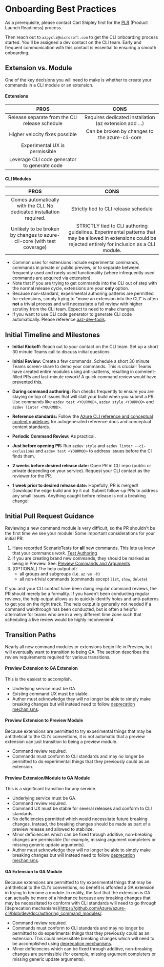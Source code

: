 Onboarding Best Practices
=========================

As a prerequisite, please contact Carl Shipley first for the [PLR](http://aka.ms/plrcriteria) (Product Launch Readiness) process.

Then reach out to `azpycli@microsoft.com` to get the CLI onboarding process started. You'll be assigned a dev contact on the CLI team. Early and frequent communication with this contact is essential to ensuring a smooth onboarding.

## Extension vs. Module

One of the key decisions you will need to make is whether to create your commands in a CLI module or an extension.

#### Extensions

|                      PROS                      |                         CONS                         |
|:----------------------------------------------:|:----------------------------------------------------:|
| Release separate from the CLI release schedule | Requires dedicated installation (az extension add …) |
| Higher velocity fixes possible                 | Can be broken by changes to the azure-cli-core       |
| Experimental UX is permissible                 |                                                      |
| Leverage CLI code generator to generate code   |                                                      |

#### CLI Modules

|                                   PROS                                  |                                                                             CONS                                                                             |
|:-----------------------------------------------------------------------:|:------------------------------------------------------------------------------------------------------------------------------------------------------------:|
| Comes automatically with the CLI. No dedicated installation required.   | Strictly tied to CLI release schedule                                                                                                                        |
| Unlikely to be broken by changes to azure-cli-core (with test coverage) | STRICTLY tied to CLI authoring guidelines. Experimental patterns that may be allowed in extensions could be rejected entirely for inclusion as a CLI module. |

- Common uses for extensions include experimental commands, commands in private or public preview, or to separate between frequently used and rarely used functionality (where infrequently used commands are acquired via extension).
- Note that if you are trying to get commands into the CLI out of step with the normal release cycle, extensions are your **only** option.
- Because non-standard, experimental authoring patterns are permitted for extensions, simply trying to "move an extension into the CLI" is often **not** a trivial process and will necessitate a full review with higher scrutiny from the CLI team. Expect to need to make changes.
- If you want to use CLI code generator to generate CLI code automatically. Please reference [aaz-dev-tools](https://github.com/Azure/aaz-dev-tools/blob/dev/README.md).

## Initial Timeline and Milestones

- **Initial Kickoff:** Reach out to your contact on the CLI team. Set up a short 30 minute Teams call to discuss initial questions.

- **Initial Review:** Create a few commands. Schedule a short 30 minute Teams screen-share to demo your commands. This is crucial! Teams have created entire modules using anti-patterns, resulting in comment-filled PRs and last-minute rework! A quick command review would have prevented this.

- **During command authoring:** Run checks frequently to ensure you are staying on top of issues that will stall your build when you submit a PR. Use commands like `azdev test <YOURMOD>`, `azdev style <YOURMOD>` and `azdev linter <YOURMOD>`.

- **Reference standards:** Follow the [Azure CLI reference and conceptual content guidelines](reference_doc_guidelines.md) for autogenerated reference docs and conceptual content standards.

- **Periodic Command Review:** As practical.

- **Just before opening PR:** Run `azdev style` and `azdev linter --ci-exclusions` and `azdev test <YOURMOD>` to address issues before the CI finds them.

- **2 weeks before desired release date:** Open PR in CLI repo (public or private depending on your service). Request your CLI contact as the reviewer for the PR.

- **1 week prior to desired release date:** Hopefully, PR is merged! Download the edge build and try it out. Submit follow-up PRs to address any small issues. Anything caught before release is not a breaking change!

## Initial Pull Request Guidance

Reviewing a new command module is very difficult, so the PR shouldn't be the first time we see your module! Some important considerations for your initial PR:

1. Have recorded ScenarioTests for **all** new commands. This lets us know that your commands *work*. [Test Authoring](https://github.com/Azure/azure-cli/blob/dev/doc/authoring_tests.md)
2. If you are creating brand new commands, they should be marked as being in Preview. See: [Preview Commands and Arguments](https://github.com/Azure/azure-cli/blob/dev/doc/authoring_command_modules/authoring_commands.md#preview-commands-and-arguments)
3. (OPTIONAL) The help output of:
   - all groups and subgroups (i.e. `az vm -h`)
   - all non-trivial commands (commands except `list`, `show`, `delete`)

If you and your CLI contact have been doing regular command reviews, the PR should merely be a formality. If you haven't been conducting regular reviews, the help output allows us to quickly identify holes and anti-patterns to get you on the right track.
The help output is generally not needed if a command walkthrough has been conducted, but is often a helpful alternative for teams who are in a very different time zone such that scheduling a live review would be highly inconvenient.

## Transition Paths

Nearly all new command modules or extensions begin life in Preview, but will eventually want to transition to being GA. The section describes the review requirements required for various transitions.

#### Preview Extension to GA Extension

This is the easiest to accomplish.

- Underlying service must be GA.
- Existing command UX must be stable.
- Author must acknowledge they will no longer be able to simply make breaking changes but will instead need to follow [deprecation mechanisms](https://github.com/Azure/azure-cli/blob/dev/doc/authoring_command_modules/authoring_commands.md#deprecating-commands-and-arguments).

#### Preview Extension to Preview Module

Because extensions are permitted to try experimental things that may be antithetical to the CLI's conventions, it is not automatic that a preview extension can just transition to being a preview module.

- Command review required.
- Commands must conform to CLI standards and may no longer be permitted to do experimental things that they previously could as an extension.

#### Preview Extension/Module to GA Module

This is a significant transition for any service.

- Underlying service must be GA.
- Command review required.
- Command UX must be stable for several releases and conform to CLI standards.
- No deficiencies permitted which would necessitate future breaking changes. Instead, the breaking changes should be made as part of a preview release and allowed to stabilize.
- Minor deficiencies which can be fixed through additive, non-breaking changes are permissible (for example, missing argument completers or missing generic update arguments).
- Author must acknowledge they will no longer be able to simply make breaking changes but will instead need to follow [deprecation mechanisms](https://github.com/Azure/azure-cli/blob/dev/doc/authoring_command_modules/authoring_commands.md#deprecating-commands-and-arguments).

#### GA Extension to GA Module

Because extensions are permitted to try experimental things that may be antithetical to the CLI's conventions, no benefit is afforded a GA extension in trying to become a module. In reality, the fact that the extension is GA can actually be more of a hindrance because any breaking changes that may be necessitated to conform with CLI standards will need to go through [deprecation mechanisms](https://github.com/Azure/azure-cli/blob/dev/doc/authoring_command_modules/.

- Command review required.
- Commands must conform to CLI standards and may no longer be permitted to do experimental things that they previously could as an extension. This could necessitate breaking changes which will need to be accomplished using
[deprecation mechanisms](https://github.com/Azure/azure-cli/blob/dev/doc/authoring_command_modules/authoring_commands.md#deprecating-commands-and-arguments).
- Minor deficiencies which can be fixed through additive, non-breaking changes are permissible (for example, missing argument completers or missing generic update arguments).
